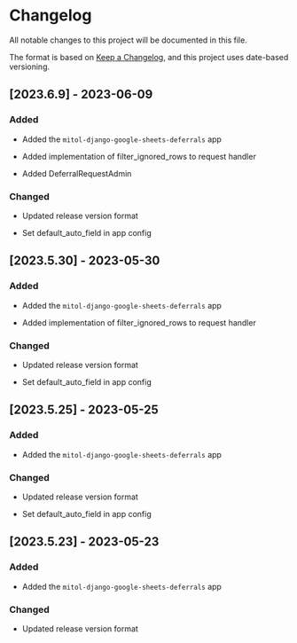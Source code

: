 # Changelog
All notable changes to this project will be documented in this file.

The format is based on [Keep a Changelog](https://keepachangelog.com/en/1.0.0/),
and this project uses date-based versioning.

<!-- scriv-insert-here -->

<a id='changelog-2023.6.9'></a>
## [2023.6.9] - 2023-06-09

### Added

- Added the `mitol-django-google-sheets-deferrals` app

- Added implementation of filter_ignored_rows to request handler

- Added DeferralRequestAdmin

### Changed

- Updated release version format

- Set default_auto_field in app config

<a id='changelog-2023.5.30'></a>
## [2023.5.30] - 2023-05-30

### Added

- Added the `mitol-django-google-sheets-deferrals` app

- Added implementation of filter_ignored_rows to request handler

### Changed

- Updated release version format

- Set default_auto_field in app config

<a id='changelog-2023.5.25'></a>
## [2023.5.25] - 2023-05-25

### Added

- Added the `mitol-django-google-sheets-deferrals` app

### Changed

- Updated release version format

- Set default_auto_field in app config

<a id='changelog-2023.5.23'></a>
## [2023.5.23] - 2023-05-23

### Added

- Added the `mitol-django-google-sheets-deferrals` app

### Changed

- Updated release version format

